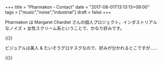+++
title = "Pharmakon - Contact"
date = "2017-06-01T13:13:13+09:00"
tags = ["music","noise","industrial"]
draft = false
+++

Pharmakon は Margaret Chardiet さんの個人プロジェクト。インダストリアルなノイズ + 女性スクリーム系ということで、かなり好みです。

{{<youtube adTb21anj5U>}}

ビジュアルは美人 & たいそうグロテスクなので、好みが分かれるとこですが……

{{<amazon B01N24TEXD>}}
